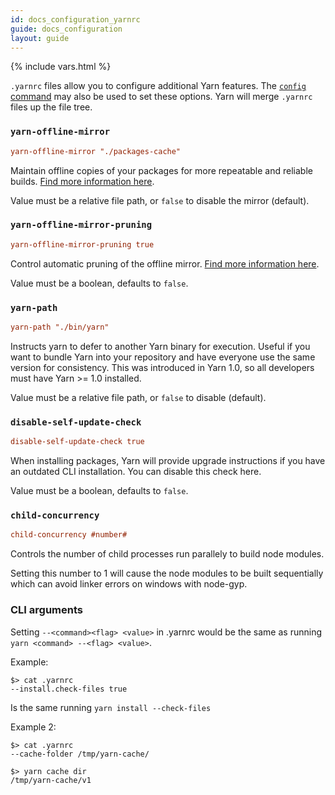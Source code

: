 ```yaml
---
id: docs_configuration_yarnrc
guide: docs_configuration
layout: guide
---
```


{% include vars.html %}

`.yarnrc` files allow you to configure additional Yarn features. The [`config` command]({{url_base}}/docs/cli/config/) may also be used to set these options. Yarn will merge `.yarnrc` files up the file tree.

### `yarn-offline-mirror` <a class="toc" id="toc-yarn-offline-mirror" href="#toc-yarn-offline-mirror"></a>

```ini
yarn-offline-mirror "./packages-cache"
```

Maintain offline copies of your packages for more repeatable and reliable builds. [Find more information here]({{url_base}}/docs/offline-mirror/).

Value must be a relative file path, or `false` to disable the mirror (default).

### `yarn-offline-mirror-pruning` <a class="toc" id="toc-yarn-offline-mirror-pruning" href="#toc-yarn-offline-mirror-pruning"></a>

```ini
yarn-offline-mirror-pruning true
```

Control automatic pruning of the offline mirror. [Find more information here]({{url_base}}/docs/prune-offline-mirror/).

Value must be a boolean, defaults to `false`.

### `yarn-path` <a class="toc" id="toc-yarn-path" href="#toc-yarn-path"></a>

```ini
yarn-path "./bin/yarn"
```

Instructs yarn to defer to another Yarn binary for execution. Useful if you want to bundle Yarn into your repository
and have everyone use the same version for consistency. This was introduced in Yarn 1.0, so all developers must have Yarn >= 1.0
installed.

Value must be a relative file path, or `false` to disable (default).

### `disable-self-update-check` <a class="toc" id="toc-disable-self-update-check" href="#toc-disable-self-update-check"></a>

```ini
disable-self-update-check true
```

When installing packages, Yarn will provide upgrade instructions if you have an outdated CLI installation. You can disable this check here.

Value must be a boolean, defaults to `false`.

### `child-concurrency` <a class="toc" id="toc-child-concurrency" href="#toc-child-concurrency"></a>

```ini
child-concurrency #number#
```

Controls the number of child processes run parallely to build node modules. 

Setting this number to 1 will cause the node modules to be built sequentially which can avoid linker errors on windows with node-gyp.

### CLI arguments <a class="toc" id="toc-cli-arguments" href="#toc-cli-arguments"></a>

Setting `--<command><flag> <value>` in .yarnrc would be the same as running `yarn <command> --<flag> <value>`.

Example:
```
$> cat .yarnrc
--install.check-files true
```
Is the same running `yarn install --check-files`

Example 2:
```
$> cat .yarnrc
--cache-folder /tmp/yarn-cache/

$> yarn cache dir
/tmp/yarn-cache/v1
```
